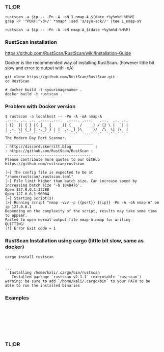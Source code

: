 ### TL;DR
```
rustscan -a $ip -- -Pn -A -oN 1_nmap-A_$(date +%y%m%d-%H%M)
grep -P '^PORT|^\d+/' *nmap* |sed 's/syn-ack//' |tee 1_nmap-sV

rustscan -a $ip -- -Pn -A -oN nmap-A_$(date +%y%m%d-%H%M)
```

### RustScan Installation

https://github.com/RustScan/RustScan/wiki/Installation-Guide

Docker is the recommended way of installing RustScan. (however little bit slow and error to output with -oA)

```
git clone https://github.com/RustScan/RustScan.git
cd RustScan

# docker build -t <yourimagename> .
docker build -t rustscan .
```

### Problem with Docker version
```
$ rustscan -a localhost -- -Pn -A -oA nmap-A                     
.----. .-. .-. .----..---.  .----. .---.   .--.  .-. .-.
| {}  }| { } |{ {__ {_   _}{ {__  /  ___} / {} \ |  `| |
| .-. \| {_} |.-._} } | |  .-._} }\     }/  /\  \| |\  |
`-' `-'`-----'`----'  `-'  `----'  `---' `-'  `-'`-' `-'
The Modern Day Port Scanner.
________________________________________
: http://discord.skerritt.blog           :
: https://github.com/RustScan/RustScan :
 --------------------------------------
Please contribute more quotes to our GitHub https://github.com/rustscan/rustscan

[~] The config file is expected to be at "/home/rustscan/.rustscan.toml"
[~] File limit higher than batch size. Can increase speed by increasing batch size '-b 1048476'.
Open 127.0.0.1:33280
Open 127.0.0.1:50064
[~] Starting Script(s)
[>] Running script "nmap -vvv -p {{port}} {{ip}} -Pn -A -oA nmap-A" on ip 127.0.0.1
Depending on the complexity of the script, results may take some time to appear.
Failed to open normal output file nmap-A.nmap for writing
QUITTING!
[!] Error Exit code = 1
```

### RustScan Installation using cargo (little bit slow, same as docker)
```
cargo install rustscan
```

### 
```
...
  Installing /home/kali/.cargo/bin/rustscan
   Installed package `rustscan v2.1.1` (executable `rustscan`)
warning: be sure to add `/home/kali/.cargo/bin` to your PATH to be able to run the installed binaries
```

### Examples
```

```

### 
```

```

### 
```

```

### 
```

```

### 
```

```

### TL;DR